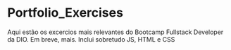 # Portfolio_Exercises

Aqui estão os excercios mais relevantes do Bootcamp Fullstack Developer da DIO.
Em breve, mais.
Inclui sobretudo JS, HTML e CSS
